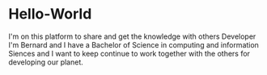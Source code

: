 # Hello-World
I'm on this platform to share and get the knowledge with others Developer  
I'm Bernard and I have a Bachelor of Science in computing and information Siences and I want to keep continue to work together with the others for developing our planet. 
